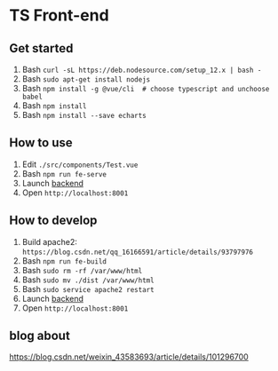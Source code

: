 # TS Front-end

## Get started
1. Bash `curl -sL https://deb.nodesource.com/setup_12.x | bash - `
2. Bash `sudo apt-get install nodejs`
3. Bash `npm install -g @vue/cli  # choose typescript and unchoose babel`
4. Bash `npm install`
5. Bash `npm install --save echarts`

## How to use

1. Edit `./src/components/Test.vue`
2. Bash `npm run fe-serve`
3. Launch [backend](../backend/README.md)
4. Open `http://localhost:8001`

## How to develop

1. Build apache2: `https://blog.csdn.net/qq_16166591/article/details/93797976`
2. Bash `npm run fe-build`
3. Bash `sudo rm -rf /var/www/html`
4. Bash `sudo mv ./dist /var/www/html`
5. Bash `sudo service apache2 restart`
6. Launch [backend](../backend/README.md)
7. Open `http://localhost:8001`

## blog about <a-button>
https://blog.csdn.net/weixin_43583693/article/details/101296700
